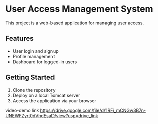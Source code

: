 # User Access Management System

This project is a web-based application for managing user access.

## Features
- User login and signup
- Profile management
- Dashboard for logged-in users

## Getting Started
1. Clone the repository
2. Deploy on a local Tomcat server
3. Access the application via your browser

video-demo link
https://drive.google.com/file/d/1RFj_mCNGw3B7n-UNEWFZyrt0dVhdEsaD/view?usp=drive_link
